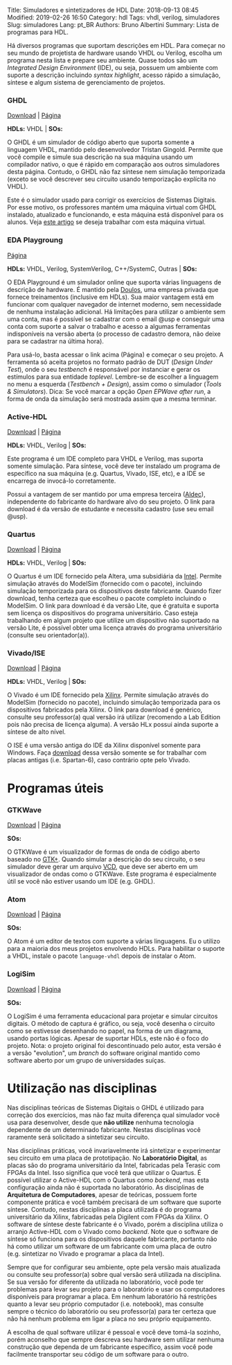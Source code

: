 Title: Simuladores e sintetizadores de HDL
Date: 2018-09-13 08:45
Modified: 2019-02-26 16:50
Category: hdl
Tags: vhdl, verilog, simuladores
Slug: simuladores
Lang: pt_BR
Authors: Bruno Albertini
Summary: Lista de programas para HDL.

Há diversos programas que suportam descrições em HDL. Para começar no seu mundo de projetista de hardware usando VHDL ou Verilog, escolha um programa nesta lista e prepare seu ambiente. Quase todos são um _Integrated Design Environment_ (IDE), ou seja, possuem um ambiente com suporte a descrição incluindo _syntax highlight_, acesso rápido a simulação, síntese e algum sistema de gerenciamento de projetos.

### GHDL
[<i style="font-size: 1em;" class="fas fa-download"></i> Download](https://github.com/ghdl/ghdl/releases) |
[<i style="font-size: 1em;" class="fas fa-file-alt"></i> Página](http://ghdl.free.fr/)

**HDLs:** VHDL | **SOs:** <i style="font-size: 1em;" class="fab fa-windows"></i> <i style="font-size: 1em;" class="fab fa-linux"></i> <i style="font-size: 1em;" class="fab fa-apple"></i>


O GHDL é um simulador de código aberto que suporta somente a linguagem VHDL, mantido pelo desenvolvedor Tristan Gingold. Permite que você compile e simule sua descrição na sua máquina usando um compilador nativo, o que é rápido em comparação aos outros simuladores desta página. Contudo, o GHDL não faz síntese nem simulação temporizada (exceto se você descrever seu circuito usando temporização explícita no VHDL).

Este é o simulador usado para corrigir os exercícios de Sistemas Digitais. Por esse motivo, os professores mantém uma máquina virtual com GHDL instalado, atualizado e funcionando, e esta máquina está disponível para os alunos. Veja [este artigo]({filename}vmghdl.md) se deseja trabalhar com esta máquina virtual.

### EDA Playgroung
[<i style="font-size: 1em;" class="fas fa-file-alt"></i> Página](https://www.edaplayground.com/)

**HDLs:** VHDL, Verilog, SystemVerilog, C++/SystemC, Outras | **SOs:** <i style="font-size: 1em;" class="fas fa-globe"></i>

O EDA Playground é um simulador online que suporta várias linguagens de descrição de hardware. É mantido pela [Doulos](https://www.doulos.com/), uma empresa privada que fornece treinamentos (inclusive em HDLs). Sua maior vantagem está em funcionar com qualquer navegador de internet moderno, sem necessidade de nenhuma instalação adicional. Há limitações para utilizar o ambiente sem uma conta, mas é possível se cadastrar com o email @usp e conseguir uma conta com suporte a salvar o trabalho e acesso a algumas ferramentas indisponíveis na versão aberta (o processo de cadastro demora, não deixe para se cadastrar na última hora).

Para usá-lo, basta acessar o link acima (Página) e começar o seu projeto. A ferramenta só aceita projetos no formato padrão de DUT (_Design Under Test_), onde o seu _testbench_ é responsável por instanciar e gerar os estímulos para sua entidade _toplevel_. Lembre-se de escolher a linguagem no menu a esquerda (_Testbench + Design_), assim como o simulador (_Tools & Simulators_). Dica: Se você marcar a opção _Open EPWave after run_, a forma de onda da simulação será mostrada assim que a mesma terminar.

### Active-HDL
[<i style="font-size: 1em;" class="fas fa-download"></i> Download](https://www.aldec.com/students/student.php?id=9) |
[<i style="font-size: 1em;" class="fas fa-file-alt"></i> Página](https://www.aldec.com/en/products/fpga_simulation/active_hdl_student)

**HDLs:** VHDL, Verilog | **SOs:** <i style="font-size: 1em;" class="fab fa-windows"></i>

Este programa é um IDE completo para VHDL e Verilog, mas suporta somente simulação. Para síntese, você deve ter instalado um programa de específico na sua máquina (e.g. Quartus, Vivado, ISE, etc), e a IDE se encarrega de invocá-lo corretamente.

Possui a vantagem de ser mantido por uma empresa terceira ([Aldec](https://www.aldec.com)), independente do fabricante do hardware alvo do seu projeto. O link para download é da versão de estudante e necessita cadastro (use seu email \@usp).

### Quartus
[<i style="font-size: 1em;" class="fas fa-download"></i> Download](http://fpgasoftware.intel.com/?edition=lite) |
[<i style="font-size: 1em;" class="fas fa-file-alt"></i> Página](https://www.intel.com/content/www/us/en/software/programmable/quartus-prime/download.html)

**HDLs:** VHDL, Verilog | **SOs:** <i style="font-size: 1em;" class="fab fa-windows"></i> <i style="font-size: 1em;" class="fab fa-linux"></i>

O Quartus é um IDE fornecido pela Altera, uma subsidiária da [Intel](https://www.intel.com). Permite simulação através do ModelSim (fornecido com o pacote), incluindo simulação temporizada para os dispositivos deste fabricante. Quando fizer download, tenha certeza que escolheu o pacote completo incluindo o ModelSim. O link para download é da versão Lite, que é gratuita e suporta sem licença os dispositivos do programa universitário. Caso esteja trabalhando em algum projeto que utilize um dispositivo não suportado na versão Lite, é possível obter uma licença através do programa universitário (consulte seu orientador(a)).

### Vivado/ISE
[<i style="font-size: 1em;" class="fas fa-download"></i> Download](https://www.xilinx.com/support/download.html) |
[<i style="font-size: 1em;" class="fas fa-file-alt"></i> Página](https://www.xilinx.com/products/design-tools/vivado.html)

**HDLs:** VHDL, Verilog | **SOs:** <i style="font-size: 1em;" class="fab fa-windows"></i> <i style="font-size: 1em;" class="fab fa-linux"></i>

O Vivado é um IDE fornecido pela [Xilinx](https://www.xilinx.com/). Permite simulação através do ModelSim (fornecido no pacote), incluindo simulação temporizada para os dispositivos fabricados pela Xilinx. O link para download é genérico, consulte seu professor(a) qual versão irá utilizar (recomendo a Lab Edition pois não precisa de licença alguma). A versão HLx possui ainda suporte a síntese de alto nível.

O ISE é uma versão antiga do IDE da Xilinx disponível somente para Windows. Faça [download](https://www.xilinx.com/support/download/index.html/content/xilinx/en/downloadNav/design-tools.html) dessa versão somente se for trabalhar com placas antigas (i.e. Spartan-6), caso contrário opte pelo Vivado.

# Programas úteis

### GTKWave
[<i style="font-size: 1em;" class="fas fa-download"></i> Download](https://sourceforge.net/projects/gtkwave/files/) |
[<i style="font-size: 1em;" class="fas fa-file-alt"></i> Página](http://gtkwave.sourceforge.net/)

**SOs:** <i style="font-size: 1em;" class="fab fa-windows"></i> <i style="font-size: 1em;" class="fab fa-linux"></i> <i style="font-size: 1em;" class="fab fa-apple"></i>

O GTKWave é um visualizador de formas de onda de código aberto baseado no [GTK+](http://www.gtk.org/). Quando simular a descrição do seu circuito, o seu simulador deve gerar um arquivo [VCD](https://en.wikipedia.org/wiki/Value_change_dump), que deve ser aberto em um visualizador de ondas como o GTKWave. Este programa é especialmente útil se você não estiver usando um IDE (e.g. GHDL).

### Atom
[<i style="font-size: 1em;" class="fas fa-download"></i> Download](https://github.com/atom/atom/releases/tag/v1.30.0) |
[<i style="font-size: 1em;" class="fas fa-file-alt"></i> Página](https://atom.io/)

**SOs:** <i style="font-size: 1em;" class="fab fa-windows"></i> <i style="font-size: 1em;" class="fab fa-linux"></i> <i style="font-size: 1em;" class="fab fa-apple"></i>

O Atom é um editor de textos com suporte a várias linguagens. Eu o utilizo para a maioria dos meus projetos envolvendo HDLs. Para habilitar o suporte a VHDL, instale o pacote `language-vhdl` depois de instalar o Atom.

### LogiSim
[<i style="font-size: 1em;" class="fas fa-download"></i> Download](https://github.com/reds-heig/logisim-evolution/releases) |
[<i style="font-size: 1em;" class="fas fa-file-alt"></i> Página](https://github.com/reds-heig/logisim-evolution)

**SOs:** <i style="font-size: 1em;" class="fab fa-windows"></i> <i style="font-size: 1em;" class="fab fa-linux"></i> <i style="font-size: 1em;" class="fab fa-apple"></i>

O LogiSim é uma ferramenta educacional para projetar e simular circuitos digitais. O método de captura é gráfico, ou seja, você desenha o circuito como se estivesse desenhando no papel, na forma de um diagrama, usando portas lógicas. Apesar de suportar HDLs, este não é o foco do projeto. Nota: o projeto original foi descontinuado pelo autor, esta versão é a versão "evolution", um _branch_ do software original mantido como software aberto por um grupo de universidades suíças.

# Utilização nas disciplinas
Nas disciplinas teóricas de Sistemas Digitais o GHDL é utilizado para correção dos exercícios, mas não faz muita diferença qual simulador você usa para desenvolver, desde que **não utilize** nenhuma tecnologia dependente de um determinado fabricante. Nestas disciplinas você raramente será solicitado a sintetizar seu circuito.

Nas disciplinas práticas, você invariavelmente irá sintetizar e experimentar seu circuito em uma placa de prototipação. No **Laboratório Digital**, as placas são do programa universitário da Intel, fabricadas pela Terasic com FPGAs da Intel. Isso significa que você terá que utilizar o Quartus. É possível utilizar o Active-HDL com o Quartus como _backend_, mas esta configuração ainda não é suportada no laboratório. As disciplinas de **Arquitetura de Computadores**, apesar de teóricas, possuem forte componente prática e você também precisará de um software que suporte síntese. Contudo, nestas disciplinas a placa utilizada é do programa universitário da Xilinx, fabricadas pela Digilent com FPGAs da Xilinx. O software de síntese deste fabricante é o Vivado, porém a disciplina utiliza o arranjo Active-HDL com o Vivado como _backend_. Note que o software de síntese só funciona para os dispositivos daquele fabricante, portanto não há como utilizar um software de um fabricante com uma placa de outro (e.g. sintetizar no Vivado e programar a placa da Intel).

Sempre que for configurar seu ambiente, opte pela versão mais atualizada ou consulte seu professor(a) sobre qual versão será utilizada na disciplina. Se sua versão for diferente da utilizada no laboratório, você pode ter problemas para levar seu projeto para o laboratório e usar os computadores disponíveis para programar a placa. Em nenhum laboratório há restrições quanto a levar seu próprio computador (i.e. notebook), mas consulte sempre o técnico do laboratório ou seu professor(a) para ter certeza que não há nenhum problema em ligar a placa no seu próprio equipamento.

A escolha de qual software utilizar é pessoal e você deve tomá-la sozinho, porém aconselho que sempre descreva seu hardware sem utilizar nenhuma construção que dependa de um fabricante específico, assim você pode facilmente transportar seu código de um software para o outro.
